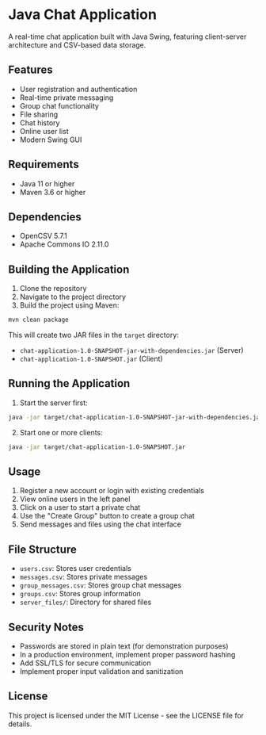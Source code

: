 # Java Chat Application

A real-time chat application built with Java Swing, featuring client-server architecture and CSV-based data storage.

## Features

- User registration and authentication
- Real-time private messaging
- Group chat functionality
- File sharing
- Chat history
- Online user list
- Modern Swing GUI

## Requirements

- Java 11 or higher
- Maven 3.6 or higher

## Dependencies

- OpenCSV 5.7.1
- Apache Commons IO 2.11.0

## Building the Application

1. Clone the repository
2. Navigate to the project directory
3. Build the project using Maven:

```bash
mvn clean package
```

This will create two JAR files in the `target` directory:
- `chat-application-1.0-SNAPSHOT-jar-with-dependencies.jar` (Server)
- `chat-application-1.0-SNAPSHOT.jar` (Client)

## Running the Application

1. Start the server first:

```bash
java -jar target/chat-application-1.0-SNAPSHOT-jar-with-dependencies.jar
```

2. Start one or more clients:

```bash
java -jar target/chat-application-1.0-SNAPSHOT.jar
```

## Usage

1. Register a new account or login with existing credentials
2. View online users in the left panel
3. Click on a user to start a private chat
4. Use the "Create Group" button to create a group chat
5. Send messages and files using the chat interface

## File Structure

- `users.csv`: Stores user credentials
- `messages.csv`: Stores private messages
- `group_messages.csv`: Stores group chat messages
- `groups.csv`: Stores group information
- `server_files/`: Directory for shared files

## Security Notes

- Passwords are stored in plain text (for demonstration purposes)
- In a production environment, implement proper password hashing
- Add SSL/TLS for secure communication
- Implement proper input validation and sanitization

## License

This project is licensed under the MIT License - see the LICENSE file for details. 